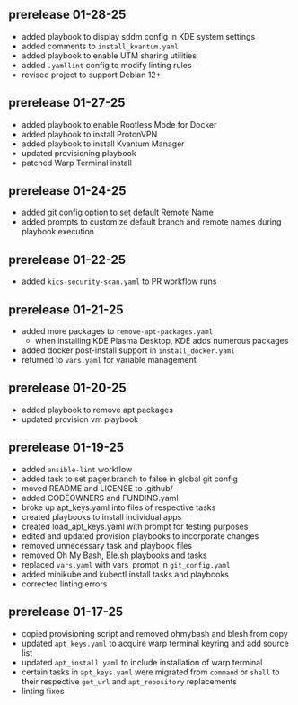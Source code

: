 ## prerelease 01-28-25
- added playbook to display sddm config in KDE system settings
- added comments to `install_kvantum.yaml`
- added playbook to enable UTM sharing utilities
- added `.yamllint` config to modify linting rules
- revised project to support Debian 12+

## prerelease 01-27-25
- added playbook to enable Rootless Mode for Docker
- added playbook to install ProtonVPN
- added playbook to install Kvantum Manager
- updated provisioning playbook
- patched Warp Terminal install

## prerelease 01-24-25
- added git config option to set default Remote Name
- added prompts to customize default branch and remote names during playbook 
    execution

## prerelease 01-22-25
- added `kics-security-scan.yaml` to PR workflow runs

## prerelease 01-21-25
- added more packages to `remove-apt-packages.yaml`
    - when installing KDE Plasma Desktop, KDE adds numerous packages
- added docker post-install support in `install_docker.yaml`
- returned to `vars.yaml` for variable management

## prerelease 01-20-25
- added playbook to remove apt packages
- updated provision vm playbook

## prerelease 01-19-25
- added `ansible-lint` workflow
- added task to set pager.branch to false in global git config
- moved README and LICENSE to .github/
- added CODEOWNERS and FUNDING.yaml
- broke up apt_keys.yaml into files of respective tasks
- created playbooks to install individual apps
- created load_apt_keys.yaml with prompt for testing purposes
- edited and updated provision playbooks to incorporate changes
- removed unnecessary task and playbook files
- removed Oh My Bash, Ble.sh playbooks and tasks
- replaced `vars.yaml` with vars_prompt in `git_config.yaml`
- added minikube and kubectl install tasks and playbooks
- corrected linting errors

## prerelease 01-17-25
- copied provisioning script and removed ohmybash and blesh from copy
- updated `apt_keys.yaml` to acquire warp terminal keyring and add source list
- updated `apt_install.yaml` to include installation of warp terminal
- certain tasks in `apt_keys.yaml` were migrated from `command` or `shell` to 
    their respective `get_url` and `apt_repository` replacements
- linting fixes